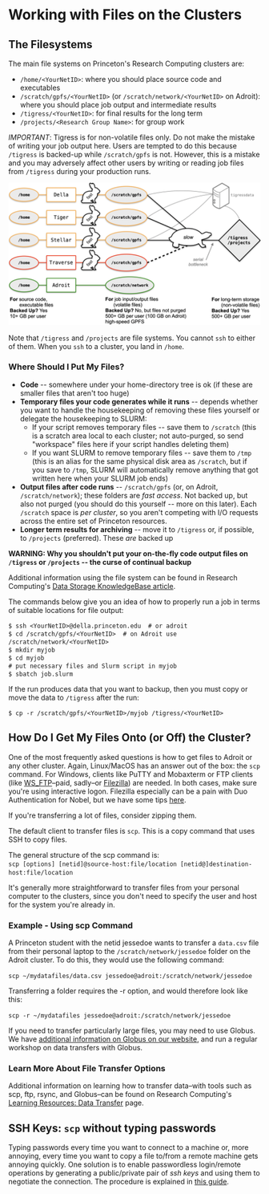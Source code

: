 # Working with Files on the Clusters

## The Filesystems

The main file systems on Princeton's Research Computing clusters are:

+ `/home/<YourNetID>`: where you should place source code and executables
+ `/scratch/gpfs/<YourNetID>` (or `/scratch/network/<YourNetID>` on Adroit): where you should place job output and intermediate results
+ `/tigress/<YourNetID>`: for final results for the long term
+ `/projects/<Research Group Name>`: for group work

*IMPORTANT*: Tigress is for non-volatile files only. Do not make the mistake of writing your job output here. Users are tempted to do this because `/tigress` is backed-up while `/scratch/gpfs` is not. However, this is a mistake and you may adversely affect other users by writing or reading job files from `/tigress` during your production runs.

![Princeton HPC Filesystem](images/hpc_princeton_file_system.png)

Note that `/tigress` and `/projects` are file systems. You cannot `ssh` to either of them. When you `ssh` to a cluster, you land in `/home`.

### Where Should I Put My Files?

* **Code** -- somewhere under your home-directory tree is ok (if these are smaller files that aren't too huge)
* **Temporary files your code generates while it runs** -- depends whether you want to handle the housekeeping of removing these files yourself or delegate the housekeeping to SLURM:
    + If your script removes temporary files -- save them to `/scratch` (this is a scratch area local to each cluster; not auto-purged, so send "workspace" files here if your script handles deleting them)
    + If you want SLURM to remove temporary files -- save them to `/tmp` (this is an alias for the same physical disk area as `/scratch`, but if you save to `/tmp`, SLURM will automatically remove anything that got written here when your SLURM job ends)
* **Output files after code runs** -- `/scratch/gpfs` (or, on Adroit, `/scratch/network`); these folders are *fast access*.  Not backed up, but also not purged (you should do this yourself -- more on this later). Each `/scratch` space is *per cluster*, so you aren't competing with I/O requests across the entire set of Princeton resources.
* **Longer term results for archiving** -- move it to `/tigress` or, if possible, to `/projects` (preferred).  These *are* backed up

**WARNING: Why you shouldn't put your on-the-fly code output files on `/tigress` or `/projects` -- the curse of continual backup**

Additional information using the file system can be found in Research Computing's [Data Storage KnowledgeBase article](https://researchcomputing.princeton.edu/support/knowledge-base/data-storage).

The commands below give you an idea of how to properly run a job in terms of suitable locations for file output:

```
$ ssh <YourNetID>@della.princeton.edu  # or adroit
$ cd /scratch/gpfs/<YourNetID>  # on Adroit use /scratch/network/<YourNetID>
$ mkdir myjob
$ cd myjob
# put necessary files and Slurm script in myjob
$ sbatch job.slurm
```

If the run produces data that you want to backup, then you must copy or move the data to `/tigress` after the run:
```
$ cp -r /scratch/gpfs/<YourNetID>/myjob /tigress/<YourNetID>
```

## How Do I Get My Files Onto (or Off) the Cluster?

One of the most frequently asked questions is how to get files to Adroit or any other cluster.
Again, Linux/MacOS has an answer out of the box: the `scp` command. For Windows, clients like PuTTY and Mobaxterm
or FTP clients (like [WS_FTP](https://www.ipswitch.com/secure-information-and-file-transfer/wsftp-client)–paid, sadly–or [Filezilla](https://filezilla-project.org/)) are needed. In both cases,
make sure you're using interactive logon. Filezilla especially can be a pain
with Duo Authentication for Nobel, but we have some tips [here](https://askrc.princeton.edu/question/343/how-do-i-get-filezilla-to-work-around-duo/).

If you're transferring a lot of files, consider
zipping them.

The default client to transfer files is `scp`. This is a copy command that uses
SSH to copy files.

The general structure of the scp command is:  
`scp [options] [netid]@source-host:file/location [netid@]destination-host:file/location`

It's generally more straightforward to transfer files from your personal computer to the clusters, since you don't need to specify the user and host for the system you're already in.

### Example - Using scp Command

A Princeton student with the netid jessedoe wants to transfer a `data.csv` file from their personal laptop to the `/scratch/network/jessedoe` folder on the Adroit cluster. To do this, they would use the following command:

`scp ~/mydatafiles/data.csv jessedoe@adroit:/scratch/network/jessedoe`

Transferring a folder requires the -r option, and would therefore look like this:

`scp -r ~/mydatafiles jessedoe@adroit:/scratch/network/jessedoe`  

If you need to transfer particularly large files, you may need to use Globus. We have [additional information on Globus on our website](https://researchcomputing.princeton.edu/services/globus_description), and run a regular workshop on data transfers with Globus.

### Learn More About File Transfer Options

Additional information on learning how to transfer data–with tools such as scp, ftp, rsync, and Globus–can be found on Research Computing's [Learning Resources: Data Transfer](https://researchcomputing.princeton.edu/education/external-online-resources/data-transfer) page.

## SSH Keys: `scp` without typing passwords

Typing passwords every time you want to connect to a machine or, more annoying, every time you want to copy a file to/from a remote machine gets annoying quickly.  One solution is to enable passwordless login/remote operations by generating a public/private pair of *ssh keys* and using them to negotiate the connection.  The procedure is explained in [this guide](https://github.com/PrincetonUniversity/removing_tedium/tree/master/02_passwordless_logins).
